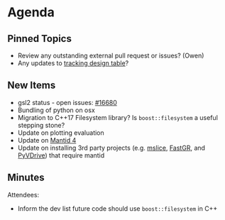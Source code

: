 Agenda
======

Pinned Topics
-------------
* Review any outstanding external pull request or issues? (Owen)
* Any updates to [tracking design table](https://github.com/mantidproject/documents/blob/master/Project-Management/TechnicalSteeringCommittee/reports/TSC-TrackingDesignProposals.md)?

New Items
---------
* gsl2 status - open issues: [#16680](https://github.com/mantidproject/mantid/issues/16680)
* Bundling of python on osx
* Migration to C++17 Filesystem library? Is `boost::filesystem` a useful stepping stone?
* Update on plotting evaluation
* Update on [Mantid 4](https://github.com/mantidproject/documents/pull/23)
* Update on installing 3rd party projects (e.g. [mslice](https://github.com/mantidproject/mslice), [FastGR](https://github.com/neutrons/FastGR), and [PyVDrive](https://github.com/neutrons/PyVDrive)) that require mantid

Minutes
-------
Attendees:

* Inform the dev list future code should use `boost::filesystem` in C++
